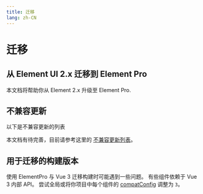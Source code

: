 ```yaml
---
title: 迁移
lang: zh-CN
---
```


# 迁移

## 从 Element UI 2.x 迁移到 Element Pro

本文档将帮助你从 Element 2.x 升级至 Element Pro.

## 不兼容更新

以下是不兼容更新的列表

本文档有待完善，目前请参考这里的 [不兼容更新列表](https://github.com/element-pro/element-pro/issues/162)。

## 用于迁移的构建版本

使用 ElementPro 与 Vue 3 迁移构建时可能遇到一些问题。 有些组件依赖于 Vue 3 内部 API。 尝试全局或将你项目中每个组件的 [compatConfig](https://v3.vuejs.org/guide/migration/migration-build.html#per-component-config) 调整为 `3`。
